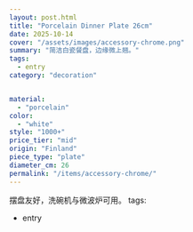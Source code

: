 ```yaml
---
layout: post.html
title: "Porcelain Dinner Plate 26cm"
date: 2025-10-14
cover: "/assets/images/accessory-chrome.png"
summary: "简洁白瓷餐盘，边缘微上翘。"
tags:
  - entry
category: "decoration"


material:
  - "porcelain"
color:
  - "white"
style: "1000+"
price_tier: "mid"
origin: "Finland"
piece_type: "plate"
diameter_cm: 26
permalink: "/items/accessory-chrome/"
---
```

摆盘友好，洗碗机与微波炉可用。
tags:
  - entry
